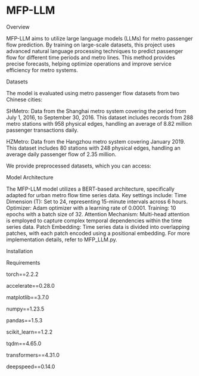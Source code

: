 # MFP-LLM
Overview

MFP-LLM aims to utilize large language models (LLMs) for metro passenger flow prediction. By training on large-scale datasets, this project uses advanced natural language processing techniques to predict passenger flow for different time periods and metro lines. This method provides precise forecasts, helping optimize operations and improve service efficiency for metro systems.

Datasets

The model is evaluated using metro passenger flow datasets from two Chinese cities:

SHMetro: Data from the Shanghai metro system covering the period from July 1, 2016, to September 30, 2016. This dataset includes records from 288 metro stations with 958 physical edges, handling an average of 8.82 million passenger transactions daily.

HZMetro: Data from the Hangzhou metro system covering January 2019. This dataset includes 80 stations with 248 physical edges, handling an average daily passenger flow of 2.35 million. 

We provide preprocessed datasets, which you can access:

Model Architecture

The MFP-LLM model utilizes a BERT-based architecture, specifically adapted for urban metro flow time series data. Key settings include:
Time Dimension (T): Set to 24, representing 15-minute intervals across 6 hours.
Optimizer: Adam optimizer with a learning rate of 0.0001.
Training: 10 epochs with a batch size of 32.
Attention Mechanism: Multi-head attention is employed to capture complex temporal dependencies within the time series data.
Patch Embedding: Time series data is divided into overlapping patches, with each patch encoded using a positional embedding.
For more implementation details, refer to MFP_LLM.py.

Installation

Requirements

torch==2.2.2

accelerate==0.28.0

matplotlib==3.7.0

numpy==1.23.5

pandas==1.5.3

scikit_learn==1.2.2

tqdm==4.65.0

transformers==4.31.0

deepspeed==0.14.0

